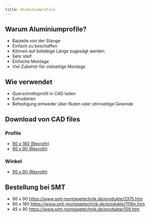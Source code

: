 ```yaml
---
title: Aluminiumprofile
---
```


## Warum Aluminiumprofile?

* Bauteile von der Stange
* Einfach zu beschaffen
* Können auf beliebige Länge zugesägt werden
* Sehr steif
* Einfache Montage
* Viel Zubehör für vielseitige Montage

## Wie verwendet

* Querschnittsprofil in CAD laden
* Extrudieren
* Befestigung entweder über Nuten oder stirnseitige Gewinde

## Download von CAD files

### Profile

* [90 x 180 (Rexroth)](https://store.boschrexroth.com/Montagetechnik/Mechanik-Grundelemente/Profile-und-Zubeh%C3%B6r/Strebenprofil/STRUT-PROFILE_3842992898?cclcl=en_CH)
* [90 x 90 (Rexroth)](https://store.boschrexroth.com/Montagetechnik/Mechanik-Grundelemente/Profile-und-Zubeh%C3%B6r/Strebenprofil/STRUT-PROFILE_3842990500?cclcl=en_CH)

### Winkel

* [90 x 90 (Rexroth)](https://store.boschrexroth.com/Montagetechnik/Mechanik-Grundelemente/Verbindungselemente/Winkel/WINKEL_3842523575?cclcl=de_CH)

## Bestellung bei SMT

* 90 x 90 <https://www.smt-montagetechnik.de/produkte/3375.htm>
* 90 x 180 <https://www.smt-montagetechnik.de/produkte/1116n.htm>
* 45 x 90 <https://www.smt-montagetechnik.de/produkte/109.htm>
